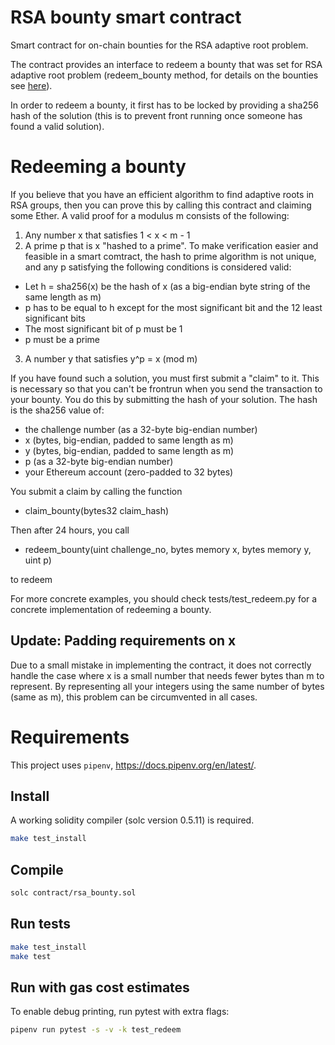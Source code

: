 # RSA bounty smart contract

Smart contract for on-chain bounties for the RSA adaptive root problem.

The contract provides an interface to redeem a bounty that was set for RSA adaptive root problem (redeem_bounty method, for details on the bounties see [here](https://rsa.cash/bounties)).

In order to redeem a bounty, it first has to be locked by providing a sha256 hash of the solution (this is to prevent front running once someone has found a valid solution).

# Redeeming a bounty

If you believe that you have an efficient algorithm to find adaptive roots in RSA groups, then you can prove this by calling this contract and claiming some Ether. A valid proof for a modulus m consists of the following:

1. Any number x that satisfies 1 < x < m - 1
2. A prime p that is x "hashed to a prime". To make verification easier and feasible in a smart comtract, the hash to prime algorithm is not unique, and any p satisfying the following conditions is considered valid:
 * Let h = sha256(x) be the hash of x (as a big-endian byte string of the same length as m)
 * p has to be equal to h except for the most significant bit and the 12 least significant bits
 * The most significant bit of p must be 1
 * p must be a prime
3. A number y that satisfies y^p = x (mod m)

If you have found such a solution, you must first submit a "claim" to it. This is necessary so that you can't be frontrun when you send the transaction to your bounty. You do this by submitting the hash of your solution. The hash is the sha256 value of: 
 * the challenge number (as a 32-byte big-endian number)
 * x (bytes, big-endian, padded to same length as m)
 * y (bytes, big-endian, padded to same length as m)
 * p (as a 32-byte big-endian number)
 * your Ethereum account (zero-padded to 32 bytes)

You submit a claim by calling the function
 * claim_bounty(bytes32 claim_hash)

Then after 24 hours, you call
 * redeem_bounty(uint challenge_no, bytes memory x, bytes memory y, uint p)

to redeem

For more concrete examples, you should check tests/test_redeem.py for a concrete implementation of redeeming a bounty.

## Update: Padding requirements on x

Due to a small mistake in implementing the contract, it does not correctly handle the case where x is a small number that needs fewer bytes than m to represent. By representing all your integers using the same number of bytes (same as m), this problem can be circumvented in all cases.

# Requirements

This project uses `pipenv`, https://docs.pipenv.org/en/latest/.

## Install

A working solidity compiler (solc version 0.5.11) is required.

```bash
make test_install
```

## Compile

```bash
solc contract/rsa_bounty.sol
```

## Run tests

```bash
make test_install
make test
```

## Run with gas cost estimates

To enable debug printing, run pytest with extra flags:

```bash
pipenv run pytest -s -v -k test_redeem
```
